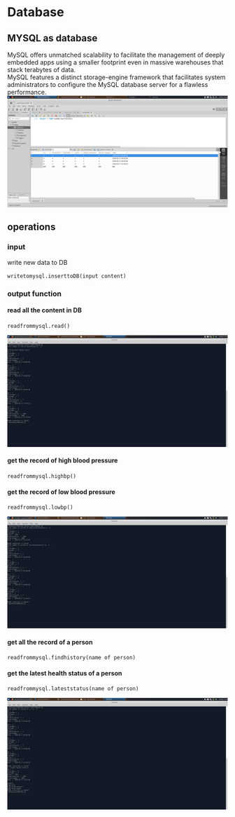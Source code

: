 # Database

## MYSQL as database
MySQL offers unmatched scalability to facilitate the management of deeply embedded apps using a smaller footprint even in massive warehouses that stack terabytes of data.<br>
MySQL features a distinct storage-engine framework that facilitates system administrators to configure the MySQL database server for a flawless performance.
![image](https://github.com/szyszy315/picture/blob/master/hw6p1.png)

## operations
### input
write new data to DB
```
writetomysql.inserttoDB(input content)
```
### output function
#### read all the content in DB
```
readfrommysql.read()
```
![image](https://github.com/szyszy315/picture/blob/master/read.png)
#### get the record of high blood pressure
```
readfrommysql.highbp()
```
#### get the record of low blood pressure
```
readfrommysql.lowbp()
```
![image](https://github.com/szyszy315/picture/blob/master/lowhighbp.png)
#### get all the record of a person
```
readfrommysql.findhistory(name of person)
```
#### get the latest health status of a person
```
readfrommysql.lateststatus(name of person)
```
![image](https://github.com/szyszy315/picture/blob/master/hw6p2.png)
